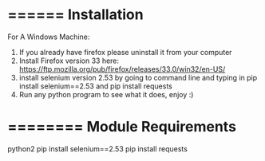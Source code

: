 ======
Installation
========
For A Windows Machine:

1. If you already have firefox please uninstall it from your computer
2. Install Firefox version 33 here: https://ftp.mozilla.org/pub/firefox/releases/33.0/win32/en-US/
3. install selenium version 2.53 by going to command line and typing in pip install selenium==2.53 and pip install requests
4. Run any python program to see what it does, enjoy :)

========
Module Requirements
========
python2
pip install selenium==2.53
pip install requests
